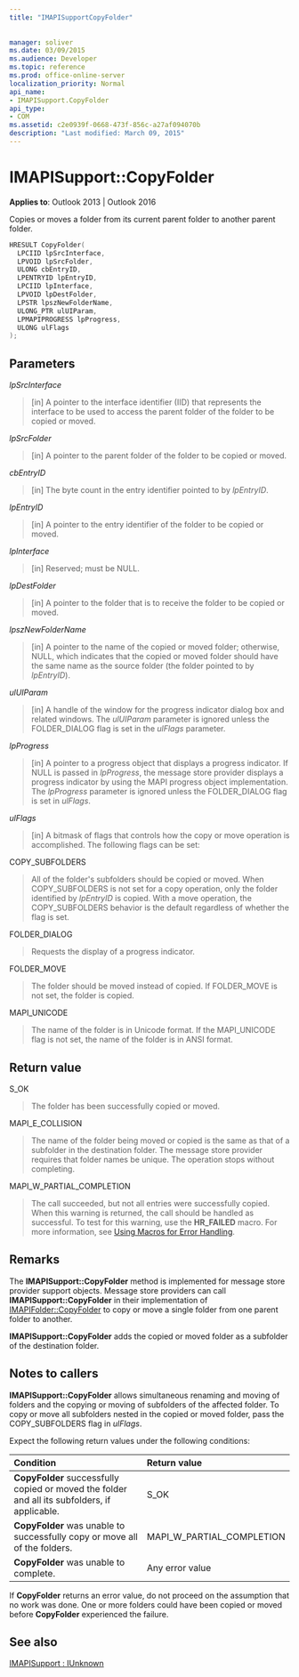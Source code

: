 ```yaml
---
title: "IMAPISupportCopyFolder"
 
 
manager: soliver
ms.date: 03/09/2015
ms.audience: Developer
ms.topic: reference
ms.prod: office-online-server
localization_priority: Normal
api_name:
- IMAPISupport.CopyFolder
api_type:
- COM
ms.assetid: c2e0939f-0668-473f-856c-a27af094070b
description: "Last modified: March 09, 2015"
---
```


# IMAPISupport::CopyFolder

  
  
**Applies to**: Outlook 2013 | Outlook 2016 
  
Copies or moves a folder from its current parent folder to another parent folder.
  
```cpp
HRESULT CopyFolder(
  LPCIID lpSrcInterface,
  LPVOID lpSrcFolder,
  ULONG cbEntryID,
  LPENTRYID lpEntryID,
  LPCIID lpInterface,
  LPVOID lpDestFolder,
  LPSTR lpszNewFolderName,
  ULONG_PTR ulUIParam,
  LPMAPIPROGRESS lpProgress,
  ULONG ulFlags
);
```

## Parameters

 _lpSrcInterface_
  
> [in] A pointer to the interface identifier (IID) that represents the interface to be used to access the parent folder of the folder to be copied or moved.
    
 _lpSrcFolder_
  
> [in] A pointer to the parent folder of the folder to be copied or moved. 
    
 _cbEntryID_
  
> [in] The byte count in the entry identifier pointed to by  _lpEntryID_.
    
 _lpEntryID_
  
> [in] A pointer to the entry identifier of the folder to be copied or moved. 
    
 _lpInterface_
  
> [in] Reserved; must be NULL.
    
 _lpDestFolder_
  
> [in] A pointer to the folder that is to receive the folder to be copied or moved.
    
 _lpszNewFolderName_
  
> [in] A pointer to the name of the copied or moved folder; otherwise, NULL, which indicates that the copied or moved folder should have the same name as the source folder (the folder pointed to by  _lpEntryID_).
    
 _ulUIParam_
  
> [in] A handle of the window for the progress indicator dialog box and related windows. The  _ulUIParam_ parameter is ignored unless the FOLDER_DIALOG flag is set in the  _ulFlags_ parameter. 
    
 _lpProgress_
  
> [in] A pointer to a progress object that displays a progress indicator. If NULL is passed in  _lpProgress_, the message store provider displays a progress indicator by using the MAPI progress object implementation. The  _lpProgress_ parameter is ignored unless the FOLDER_DIALOG flag is set in  _ulFlags_.
    
 _ulFlags_
  
> [in] A bitmask of flags that controls how the copy or move operation is accomplished. The following flags can be set:
    
COPY_SUBFOLDERS 
  
> All of the folder's subfolders should be copied or moved. When COPY_SUBFOLDERS is not set for a copy operation, only the folder identified by  _lpEntryID_ is copied. With a move operation, the COPY_SUBFOLDERS behavior is the default regardless of whether the flag is set. 
    
FOLDER_DIALOG 
  
> Requests the display of a progress indicator.
    
FOLDER_MOVE 
  
> The folder should be moved instead of copied. If FOLDER_MOVE is not set, the folder is copied.
    
MAPI_UNICODE 
  
> The name of the folder is in Unicode format. If the MAPI_UNICODE flag is not set, the name of the folder is in ANSI format.
    
## Return value

S_OK 
  
> The folder has been successfully copied or moved.
    
MAPI_E_COLLISION 
  
> The name of the folder being moved or copied is the same as that of a subfolder in the destination folder. The message store provider requires that folder names be unique. The operation stops without completing.
    
MAPI_W_PARTIAL_COMPLETION 
  
> The call succeeded, but not all entries were successfully copied. When this warning is returned, the call should be handled as successful. To test for this warning, use the **HR_FAILED** macro. For more information, see [Using Macros for Error Handling](using-macros-for-error-handling.md).
    
## Remarks

The **IMAPISupport::CopyFolder** method is implemented for message store provider support objects. Message store providers can call **IMAPISupport::CopyFolder** in their implementation of [IMAPIFolder::CopyFolder](imapifolder-copyfolder.md) to copy or move a single folder from one parent folder to another. 
  
 **IMAPISupport::CopyFolder** adds the copied or moved folder as a subfolder of the destination folder. 
  
## Notes to callers

 **IMAPISupport::CopyFolder** allows simultaneous renaming and moving of folders and the copying or moving of subfolders of the affected folder. To copy or move all subfolders nested in the copied or moved folder, pass the COPY_SUBFOLDERS flag in  _ulFlags_. 
  
Expect the following return values under the following conditions:
  
|**Condition**|**Return value**|
|:-----|:-----|
|**CopyFolder** successfully copied or moved the folder and all its subfolders, if applicable.  <br/> |S_OK  <br/> |
|**CopyFolder** was unable to successfully copy or move all of the folders.  <br/> |MAPI_W_PARTIAL_COMPLETION  <br/> |
|**CopyFolder** was unable to complete.  <br/> |Any error value  <br/> |
   
If **CopyFolder** returns an error value, do not proceed on the assumption that no work was done. One or more folders could have been copied or moved before **CopyFolder** experienced the failure. 
  
## See also



[IMAPISupport : IUnknown](imapisupportiunknown.md)

